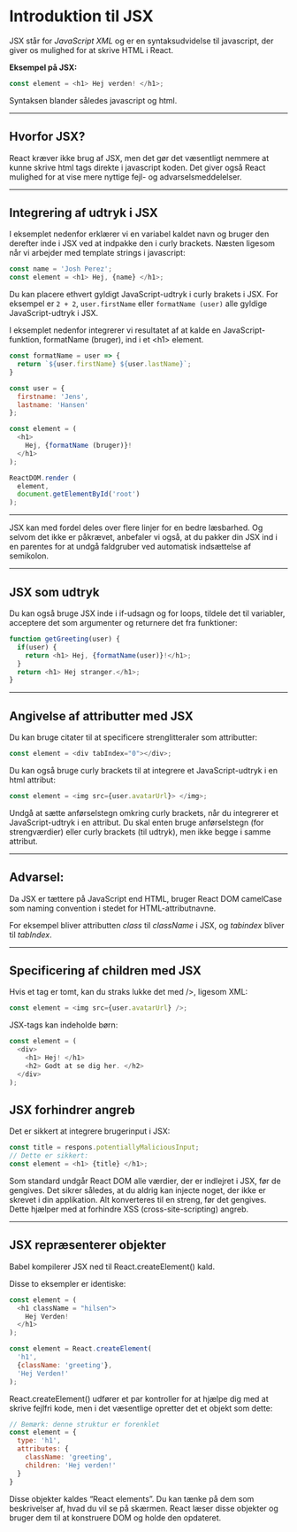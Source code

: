 # Introduktion til JSX

JSX står for *JavaScript XML* og er en syntaksudvidelse til javascript, der giver os mulighed for at skrive HTML i React. 

**Eksempel på JSX:** 
```js
const element = <h1> Hej verden! </h1>;
```
Syntaksen blander således javascript og html.
___
## Hvorfor JSX?
React kræver ikke brug af JSX, men det gør det væsentligt nemmere at kunne skrive html tags direkte i javascript koden. Det giver også React mulighed for at vise mere nyttige fejl- og advarselsmeddelelser.
___
## Integrering af udtryk i JSX
I eksemplet nedenfor erklærer vi en variabel kaldet navn og bruger den derefter inde i JSX ved at indpakke den i curly brackets. Næsten ligesom når vi arbejder med template strings i javascript:
```js
const name = 'Josh Perez';
const element = <h1> Hej, {name} </h1>;
```
Du kan placere ethvert gyldigt JavaScript-udtryk i curly brakets i JSX. For eksempel er `2 + 2`, `user.firstName` eller `formatName (user)` alle gyldige JavaScript-udtryk i JSX.

I eksemplet nedenfor integrerer vi resultatet af at kalde en JavaScript-funktion, formatName (bruger), ind i et &lt;h1&gt; element.
```js
const formatName = user => {
  return `${user.firstName} ${user.lastName}`;
}

const user = {
  firstname: 'Jens',
  lastname: 'Hansen'
};

const element = (
  <h1>
    Hej, {formatName (bruger)}!
  </h1>
);

ReactDOM.render (
  element,
  document.getElementById('root')
);
```
___
JSX kan med fordel deles over flere linjer for en bedre læsbarhed. Og selvom det ikke er påkrævet, anbefaler vi også, at du pakker din JSX ind i en parentes for at undgå faldgruber ved automatisk indsættelse af semikolon.
___
## JSX som udtryk
Du kan også bruge JSX inde i if-udsagn og for loops, tildele det til variabler, acceptere det som argumenter og returnere det fra funktioner:
```js
function getGreeting(user) {
  if(user) {
    return <h1> Hej, {formatName(user)}!</h1>;
  }
  return <h1> Hej stranger.</h1>;
}
```
___
## Angivelse af attributter med JSX
Du kan bruge citater til at specificere strenglitteraler som attributter:
```js
const element = <div tabIndex="0"></div>;
```
Du kan også bruge curly brackets til at integrere et JavaScript-udtryk i en html attribut:
```js
const element = <img src={user.avatarUrl}> </img>;
```
Undgå at sætte anførselstegn omkring curly brackets, når du integrerer et JavaScript-udtryk i en attribut. Du skal enten bruge anførselstegn (for strengværdier) eller curly brackets (til udtryk), men ikke begge i samme attribut.
___
## Advarsel:
Da JSX er tættere på JavaScript end HTML, bruger React DOM camelCase som naming convention i stedet for HTML-attributnavne.

For eksempel bliver attributten *class*  til *className* i JSX, og *tabindex* bliver til *tabIndex*.
___
## Specificering af children med JSX
Hvis et tag er tomt, kan du straks lukke det med />, ligesom XML:
```js
const element = <img src={user.avatarUrl} />;
```
JSX-tags kan indeholde børn:
```js
const element = (
  <div>
    <h1> Hej! </h1>
    <h2> Godt at se dig her. </h2>
  </div>
);
```
## JSX forhindrer angreb
Det er sikkert at integrere brugerinput i JSX:
```js
const title = respons.potentiallyMaliciousInput;
// Dette er sikkert:
const element = <h1> {title} </h1>;
```
Som standard undgår React DOM alle værdier, der er indlejret i JSX, før de gengives. Det sikrer således, at du aldrig kan injecte  noget, der ikke er skrevet i din applikation. Alt konverteres til en streng, før det gengives. Dette hjælper med at forhindre XSS (cross-site-scripting) angreb.
___
## JSX repræsenterer objekter
Babel kompilerer JSX ned til React.createElement() kald.

Disse to eksempler er identiske:
```js
const element = (
  <h1 className = "hilsen">
    Hej Verden!
  </h1>
);

const element = React.createElement(
  'h1',
  {className: 'greeting'},
  'Hej Verden!'
);
```
React.createElement() udfører et par kontroller for at hjælpe dig med at skrive fejlfri kode, men i det væsentlige opretter det et objekt som dette:
```js
// Bemærk: denne struktur er forenklet
const element = {
  type: 'h1',
  attributes: {
    className: 'greeting',
    children: 'Hej verden!'
  }
}
```
Disse objekter kaldes “React elements”. Du kan tænke på dem som beskrivelser af, hvad du vil se på skærmen. React læser disse objekter og bruger dem til at konstruere DOM og holde den opdateret.